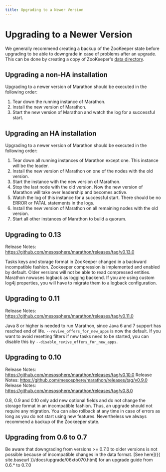 ```yaml
---
title: Upgrading to a Newer Version
---
```


# Upgrading to a Newer Version

We generally recommend creating a backup of the ZooKeeper state before upgrading to be able to downgrade in case of problems after an upgrade. This can be done by creating a copy of ZooKeeper's [data directory](http://zookeeper.apache.org/doc/r3.1.2/zookeeperAdmin.html#The+Data+Directory).

## Upgrading a non-HA installation
Upgrading to a newer version of Marathon should be executed in the following order:

1. Tear down the running instance of Marathon.
1. Install the new version of Marathon.
1. Start the new version of Marathon and watch the log for a successful start.  

## Upgrading an HA installation
Upgrading to a newer version of Marathon should be executed in the following order:

1. Tear down all running instances of Marathon except one. This instance will be the leader.
1. Install the new version of Marathon on one of the nodes with the old version.
1. Start the instance with the new version of Marathon.
1. Stop the last node with the old version. Now the new version of Marathon will take over leadership and becomes active.
1. Watch the log of this instance for a successful start. There should be no ERROR or FATAL statements in the logs.
1. Install the new version of Marathon on all remaining nodes with the old version.
1. Start all other instances of Marathon to build a quorum.


## Upgrading to 0.13

Release Notes: https://github.com/mesosphere/marathon/releases/tag/v0.13.0

Tasks keys and storage format in ZooKeeper changed in a backward incompatible fashion.
Zookeeper compression is implemented and enabled by default. Older versions will not be able to read compressed entities.
Marathon nowuses logback as logging backend. If you are using custom log4j properties, you will have to migrate them to a logback configuration. 

## Upgrading to 0.11

Release Notes: https://github.com/mesosphere/marathon/releases/tag/v0.11.0

Java 8 or higher is needed to run Marathon, since Java 6 and 7 support has reached end of life.
`--revive_offers_for_new_apps` is now the default. 
If you want to avoid resetting filters if new tasks need to be started, you can disable this by `--disable_revive_offers_for_new_apps`.

## Upgrading to 0.10

Release Notes: https://github.com/mesosphere/marathon/releases/tag/v0.10.0
Release Notes: https://github.com/mesosphere/marathon/releases/tag/v0.9.0
Release Notes: https://github.com/mesosphere/marathon/releases/tag/v0.8.0

0.8, 0.9 and 0.10 only add new optional fields and do not change the storage format in an incompatible fashion.
Thus, an upgrade should not require any migration. You can also rollback at any time in case of errors as long as you
do not start using new features. Nevertheless we always recommend a backup of the Zookeeper state.

## Upgrading from 0.6 to 0.7

Be aware that
downgrading from versions >= 0.7.0 to older versions is not possible
because of incompatible changes in the data format.
[See here]({{ site.baseurl }}/docs/upgrade/06xto070.html) for an upgrade guide from 0.6.* to 0.7.0
